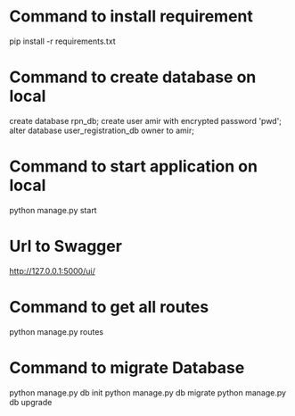 # Command to install requirement
pip install -r requirements.txt

# Command to create database on local
create database rpn_db;
create user amir with encrypted password 'pwd';
alter database user_registration_db owner to amir;


# Command to start application on local
python manage.py start

# Url to Swagger
http://127.0.0.1:5000/ui/


# Command to get all routes
python manage.py routes

# Command to migrate Database
python manage.py db init
python manage.py db migrate
python manage.py db upgrade




